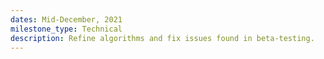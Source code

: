 ```yaml
---
dates: Mid-December, 2021
milestone_type: Technical
description: Refine algorithms and fix issues found in beta-testing.
---
```

